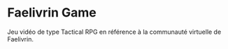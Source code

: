 # Faelivrin Game
Jeu vidéo de type Tactical RPG en référence à la communauté virtuelle de Faelivrin.